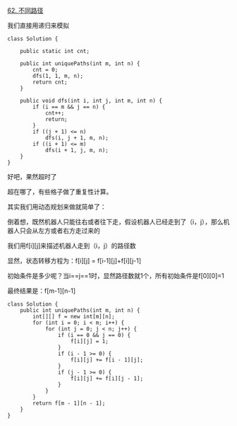 [62. 不同路径](https://leetcode-cn.com/problems/unique-paths/description/)

我们直接用递归来模拟

```
class Solution {

    public static int cnt;

    public int uniquePaths(int m, int n) {
        cnt = 0;
        dfs(1, 1, m, n);
        return cnt;
    }

    public void dfs(int i, int j, int m, int n) {
        if (i == m && j == n) {
            cnt++;
            return;
        }
        if ((j + 1) <= n)
            dfs(i, j + 1, m, n);
        if ((i + 1) <= m)
            dfs(i + 1, j, m, n);
    }
}
```
好吧，果然超时了

超在哪了，有些格子做了重复性计算。

其实我们用动态规划来做就简单了：

倒着想，既然机器人只能往右或者往下走，假设机器人已经走到了（i，j），那么机器人只会从左方或者右方走过来的

我们用f[i][j]来描述机器人走到（i，j）的路径数

显然，状态转移方程为：f[i][j] = f[i-1][j]+f[i][j-1]

初始条件是多少呢？当i==j==1时，显然路径数就1个，所有初始条件是f[0][0]=1

最终结果是：f[m-1][n-1]

```
class Solution {
    public int uniquePaths(int m, int n) {
        int[][] f = new int[m][n];
        for (int i = 0; i < m; i++) {
            for (int j = 0; j < n; j++) {
                if (i == 0 && j == 0) {
                    f[i][j] = 1;
                }
                if (i - 1 >= 0) {
                    f[i][j] += f[i - 1][j];
                }
                if (j - 1 >= 0) {
                    f[i][j] += f[i][j - 1];
                }
            }
        }
        return f[m - 1][n - 1];
    }
}
```